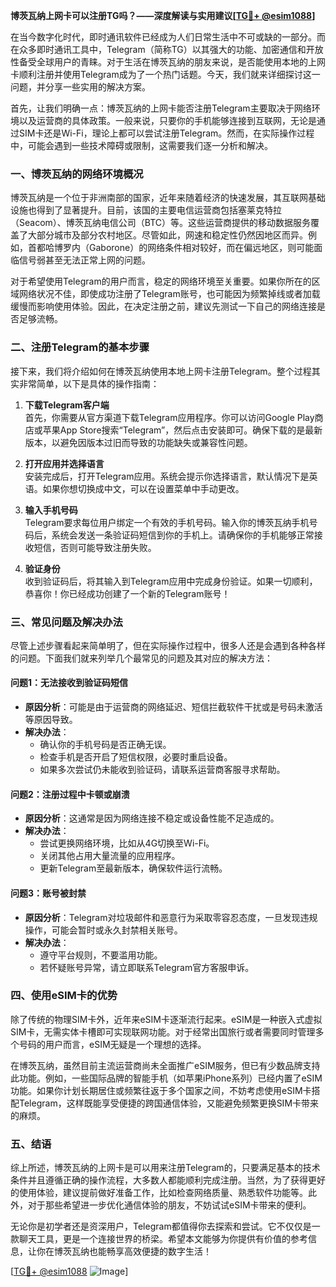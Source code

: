**博茨瓦纳上网卡可以注册TG吗？——深度解读与实用建议[[TG💪+ @esim1088](https://t.me/s/esim1088)]**

在当今数字化时代，即时通讯软件已经成为人们日常生活中不可或缺的一部分。而在众多即时通讯工具中，Telegram（简称TG）以其强大的功能、加密通信和开放性备受全球用户的青睐。对于生活在博茨瓦纳的朋友来说，是否能使用本地的上网卡顺利注册并使用Telegram成为了一个热门话题。今天，我们就来详细探讨这一问题，并分享一些实用的解决方案。

首先，让我们明确一点：博茨瓦纳的上网卡能否注册Telegram主要取决于网络环境以及运营商的具体政策。一般来说，只要你的手机能够连接到互联网，无论是通过SIM卡还是Wi-Fi，理论上都可以尝试注册Telegram。然而，在实际操作过程中，可能会遇到一些技术障碍或限制，这需要我们逐一分析和解决。

### **一、博茨瓦纳的网络环境概况**

博茨瓦纳是一个位于非洲南部的国家，近年来随着经济的快速发展，其互联网基础设施也得到了显著提升。目前，该国的主要电信运营商包括塞莱克特拉（Seacom）、博茨瓦纳电信公司（BTC）等。这些运营商提供的移动数据服务覆盖了大部分城市及部分农村地区。尽管如此，网速和稳定性仍然因地区而异。例如，首都哈博罗内（Gaborone）的网络条件相对较好，而在偏远地区，则可能面临信号弱甚至无法正常上网的问题。

对于希望使用Telegram的用户而言，稳定的网络环境至关重要。如果你所在的区域网络状况不佳，即使成功注册了Telegram账号，也可能因为频繁掉线或者加载缓慢而影响使用体验。因此，在决定注册之前，建议先测试一下自己的网络连接是否足够流畅。

### **二、注册Telegram的基本步骤**

接下来，我们将介绍如何在博茨瓦纳使用本地上网卡注册Telegram。整个过程其实非常简单，以下是具体的操作指南：

1. **下载Telegram客户端**  
   首先，你需要从官方渠道下载Telegram应用程序。你可以访问Google Play商店或苹果App Store搜索“Telegram”，然后点击安装即可。确保下载的是最新版本，以避免因版本过旧而导致的功能缺失或兼容性问题。

2. **打开应用并选择语言**  
   安装完成后，打开Telegram应用。系统会提示你选择语言，默认情况下是英语。如果你想切换成中文，可以在设置菜单中手动更改。

3. **输入手机号码**  
   Telegram要求每位用户绑定一个有效的手机号码。输入你的博茨瓦纳手机号码后，系统会发送一条验证码短信到你的手机上。请确保你的手机能够正常接收短信，否则可能导致注册失败。

4. **验证身份**  
   收到验证码后，将其输入到Telegram应用中完成身份验证。如果一切顺利，恭喜你！你已经成功创建了一个新的Telegram账号！

### **三、常见问题及解决办法**

尽管上述步骤看起来简单明了，但在实际操作过程中，很多人还是会遇到各种各样的问题。下面我们就来列举几个最常见的问题及其对应的解决方法：

#### **问题1：无法接收到验证码短信**
   - **原因分析**：可能是由于运营商的网络延迟、短信拦截软件干扰或是号码未激活等原因导致。
   - **解决办法**：
     - 确认你的手机号码是否正确无误。
     - 检查手机是否开启了短信权限，必要时重启设备。
     - 如果多次尝试仍未能收到验证码，请联系运营商客服寻求帮助。

#### **问题2：注册过程中卡顿或崩溃**
   - **原因分析**：这通常是因为网络连接不稳定或设备性能不足造成的。
   - **解决办法**：
     - 尝试更换网络环境，比如从4G切换至Wi-Fi。
     - 关闭其他占用大量流量的应用程序。
     - 更新Telegram至最新版本，确保软件运行流畅。

#### **问题3：账号被封禁**
   - **原因分析**：Telegram对垃圾邮件和恶意行为采取零容忍态度，一旦发现违规操作，可能会暂时或永久封禁相关账号。
   - **解决办法**：
     - 遵守平台规则，不要滥用功能。
     - 若怀疑账号异常，请立即联系Telegram官方客服申诉。

### **四、使用eSIM卡的优势**

除了传统的物理SIM卡外，近年来eSIM卡逐渐流行起来。eSIM是一种嵌入式虚拟SIM卡，无需实体卡槽即可实现联网功能。对于经常出国旅行或者需要同时管理多个号码的用户而言，eSIM无疑是一个理想的选择。

在博茨瓦纳，虽然目前主流运营商尚未全面推广eSIM服务，但已有少数品牌支持此功能。例如，一些国际品牌的智能手机（如苹果iPhone系列）已经内置了eSIM功能。如果你计划长期居住或频繁往返于多个国家之间，不妨考虑使用eSIM卡搭配Telegram，这样既能享受便捷的跨国通信体验，又能避免频繁更换SIM卡带来的麻烦。

### **五、结语**

综上所述，博茨瓦纳的上网卡是可以用来注册Telegram的，只要满足基本的技术条件并且遵循正确的操作流程，大多数人都能顺利完成注册。当然，为了获得更好的使用体验，建议提前做好准备工作，比如检查网络质量、熟悉软件功能等。此外，对于那些希望进一步优化通信体验的朋友，不妨试试eSIM卡带来的便利。

无论你是初学者还是资深用户，Telegram都值得你去探索和尝试。它不仅仅是一款聊天工具，更是一个连接世界的桥梁。希望本文能够为你提供有价值的参考信息，让你在博茨瓦纳也能畅享高效便捷的数字生活！

[[TG💪+ @esim1088](https://t.me/s/esim1088) ![Image](https://i.postimg.cc/4NQfJmqS/Snipaste-2025-05-13-00-14-12.png)]